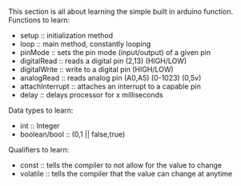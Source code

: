 This section is all about learning the simple built in arduino function. 
Functions to learn:
*	setup	:: initialization method
*	loop	:: main method, constantly looping
*	pinMode :: sets the pin mode (input/output) of a given pin
*	digitalRead	:: reads a digital pin (2,13) (HIGH/LOW)
*	digitalWrite	:: write to a digital pin (HIGH/LOW)
*	analogRead	:: reads analog pin (A0,A5) (0-1023) (0,5v)
*	attachInterrupt :: attaches an interrupt to a capable pin
*	delay	:: delays processor for x milliseconds 

Data types to learn:
*	int	:: Integer 
*	boolean/bool	:: (0,1 || false,true)

Qualifiers to learn:
*	const	:: tells the compiler to not allow for the value to change
*	volatile	:: tells the compiler that the value can change at anytime

